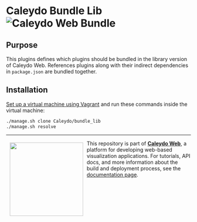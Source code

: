 Caleydo Bundle Lib ![Caleydo Web Bundle](https://img.shields.io/badge/Caleydo%20Web-Bundle-FABC15.svg)
==================

Purpose
-------
This plugins defines which plugins should be bundled in the library version of Caleydo Web. 
References plugins along with their indirect dependencies in `package.json` are bundled together. 

Installation
------------

[Set up a virtual machine using Vagrant](http://www.caleydo.org/documentation/vagrant/) and run these commands inside the virtual machine:

```bash
./manage.sh clone Caleydo/bundle_lib
./manage.sh resolve
```

***

<a href="https://caleydo.org"><img src="http://caleydo.org/assets/images/logos/caleydo.svg" align="left" width="200px" hspace="10" vspace="6"></a>
This repository is part of **[Caleydo Web](http://caleydo.org/)**, a platform for developing web-based visualization applications. For tutorials, API docs, and more information about the build and deployment process, see the [documentation page](http://caleydo.org/documentation/).




